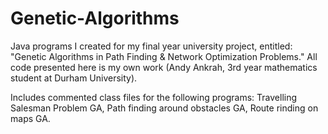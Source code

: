 Genetic-Algorithms
==================

Java programs I created for my final year university project, entitled: "Genetic Algorithms in Path Finding &amp; Network Optimization Problems." All code presented here is my own work (Andy Ankrah, 3rd year mathematics student at Durham University).

Includes commented class files for the following programs:
Travelling Salesman Problem GA, 
Path finding around obstacles GA, 
Route rinding on maps GA.
